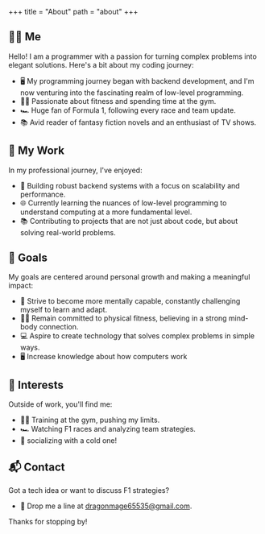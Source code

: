 +++
title = "About"
path = "about"
+++

## 🙋‍♂️ Me

Hello! I am a programmer with a passion for turning complex problems into elegant solutions. Here's a bit about my coding journey:
- 🖥️ My programming journey began with backend development, and I'm now venturing into the fascinating realm of low-level programming.
- 🏋️‍♂️ Passionate about fitness and spending time at the gym.
- 🏎️ Huge fan of Formula 1, following every race and team update.
- 📚 Avid reader of fantasy fiction novels and an enthusiast of TV shows.


## 💼 My Work

In my professional journey, I've enjoyed:
- 🔨 Building robust backend systems with a focus on scalability and performance.
- 🌐 Currently learning the nuances of low-level programming to understand computing at a more fundamental level.
- 📚 Contributing to projects that are not just about code, but about solving real-world problems.

## 🎯 Goals

My goals are centered around personal growth and making a meaningful impact:
- 🧠 Strive to become more mentally capable, constantly challenging myself to learn and adapt.
- 🏋️‍♂️ Remain committed to physical fitness, believing in a strong mind-body connection.
- 💻 Aspire to create technology that solves complex problems in simple ways.
- 🖥️ Increase knowledge about how computers work

## 🎨 Interests

Outside of work, you'll find me:
- 🏋️‍♂️ Training at the gym, pushing my limits.
- 🏎️ Watching F1 races and analyzing team strategies.
- 🍺 socializing with a cold one!

## 📬 Contact

Got a tech idea or want to discuss F1 strategies?
- 📧 Drop me a line at [dragonmage65535@gmail.com](mailto:dragonmage65535@gmail.com).

Thanks for stopping by!
